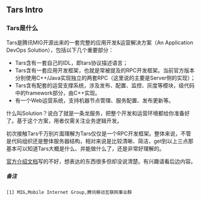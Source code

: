 ## Tars Intro

### Tars是什么

Tars是腾讯MIG开源出来的一套完整的应用开发&运营解决方案（An Application DevOps Solution），包括以下几个重要部分：

- Tars含有一套自己的IDL，即tars协议描述语言；
- Tars含有一套应用开发框架，也就是常被提及的RPC开发框架。当前官方版本分别使用C++/Java实现独立的两套RPC（这里说的主要是Server侧的实现）；
- Tars含有配套的运营支撑系统，涉及发布、配置、监控、灰度等模块，级代码中的framework部分，由C++实现。
- 有一个Web运营系统，支持机器节点管理、服务配置、发布更新等。

什么叫Solution？说白了就是一条龙服务，把整个开发和运营环境都给你准备好了。基于这个方案，用者仅需关注业务逻辑开发。

初次接触Tars千万别片面理解为Tars仅仅是一个RPC开发框架。整体来说，不管是代码组织还是整体服务器结构，相对来说是比较清晰、简洁，get到以上三点那基本可以知道Tars大概是什么、并能做什么了，还是非常好理解的。

[官方介绍文档](https://github.com/zergl/Tars/blob/master/Introduction.md)写的不好，想表达的东西很多但却没说清楚。有兴趣请看后边内容。



##### 备注

	[1] MIG,Mobile Internet Group,腾讯移动互联网事业群
 